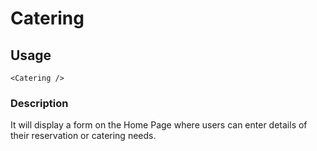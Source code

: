 # Catering

## Usage

    <Catering />

### Description

It will display a form on the Home Page where users can enter details of their reservation or catering needs.
